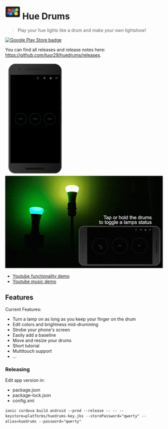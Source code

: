 # ![Logo](https://raw.githubusercontent.com/tuur29/huedrums/master/resources/android/icon/drawable-mdpi-icon.png "Logo") Hue Drums
> Play your hue lights like a drum and make your own lightshow!

[![Google Play Store badge](https://play.google.com/intl/en_us/badges/images/badge_new.png)](https://play.google.com/store/apps/details?id=net.tuurlievens.huedrums)

You can find all releases and release notes here: https://github.com/tuur29/huedrums/releases.

![Preview](preview.png) ![Demo](demo.gif)

- [Youtube functionality demo](https://youtu.be/eokq6eNTzFg)
- [Youtube music demo](https://youtu.be/F2KZp8hP2-o)

## Features

Current Features:
- Turn a lamp on as long as you keep your finger on the drum
- Edit colors and brightness mid-drumming
- Strobe your phone's screen
- Easily add a baseline
- Move and resize your drums
- Short tutorial
- Multitouch support
- ...

### Releasing

Edit app version in:
- package.json
- package-lock.json
- config.xml

`ionic cordova build android --prod --release -- -- --keystore=platforms/huedrums-key.jks --storePassword="qwerty" --alias=huedrums --password="qwerty"`